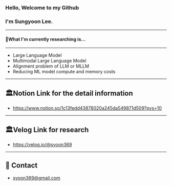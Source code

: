 ### Hello, Welcome to my Github
### I'm Sungyoon Lee.
---
#### 📖What I'm currently researching is...
---
- Large Language Model
- Multimodal Large Language Model
- Alignment problem of LLM or MLLM
- Reducing ML model compute and memory costs
---
🏛️Notion Link for the detail information
---
- https://www.notion.so/1c13fedd43878020a245da549871d509?pvs=10

---
🏛️Velog Link for research
---
- https://velog.io/@syoon369
---
📧 Contact
---
- syoon369@gmail.com

<!--
**reesony/reesony** is a ✨ _special_ ✨ repository because its `README.md` (this file) appears on your GitHub profile.

Here are some ideas to get you started:

- 🔭 I’m currently working on ...

- 🌱 I’m currently learning ...
- 👯 I’m looking to collaborate on ...
- 🤔 I’m looking for help with ...
- 💬 Ask me about ...
- 📫 How to reach me: ...
- 😄 Pronouns: ...
- ⚡ Fun fact: ...
-->

